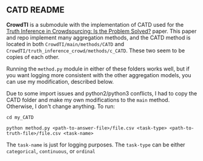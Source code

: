 ## CATD README

**CrowdTI** is a submodule with the implementation of CATD used for the [Truth Inference in Crowdsourcing: Is the Problem Solved?](http://dbgroup.cs.tsinghua.edu.cn/ligl/papers/vldb17-quality.pdf) paper. This paper and repo implement many aggregation methods, and the CATD method is located in both `CrowdTI/main/methods/CATD` and `CrowdTI/truth_inference_crowd/methods/c_CATD`. These two seem to be copies of each other. 

Running the `method.py` module in either of these folders works well, but if you want logging more consistent with the other aggregation models, you can use my modification, described below.

Due to some import issues and python2/python3 conflicts, I had to copy the CATD folder and make my own modifications to the `main` method. Otherwise, I don't change anything. To run:

`cd my_CATD`
```
python method.py <path-to-answer-file>/file.csv <task-type> <path-to-truth-file>/file.csv <task-name>
```

The `task-name` is just for logging purposes. The `task-type` can be either `categorical`, `continuous`, or `ordinal`

